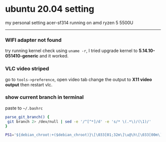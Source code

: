 # ubuntu 20.04 setting
my personal setting acer-sf314 running on amd ryzen 5 5500U

___
### WIFI adapter not found
try running kernel check using ```uname -r```, I tried upgrade kernel to **5.14.10-051410-generic** and it worked.

### VLC video striped
go to ```tools->preference```, open video tab change the output to **X11 video output** then restart vlc.

### show current branch in terminal
paste to ```~/.bashrc```
```bash
parse_git_branch() {
 git branch 2> /dev/null | sed -e '/^[^*]/d' -e 's/* \(.*\)/(\1)/'
}

PS1='${debian_chroot:+($debian_chroot)}\[\033[01;32m\]\u@\h\[\033[00m\]:\[\033[01;34m\]\w\[\033[33m\]$(parse_git_branch)\[\033[00m\] \$ '
```
